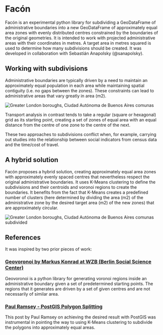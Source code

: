 # Facón

Facón is an experimental python library for subdividing a GeoDataFrame of administrative boundaries into a new GeoDataFrame of approximately equal area zones with evenly distributed centres constrained by the boundaries of the original geometries. It is intended to work with projected administrative areas with their coordinates in metres. A target area in metres squared is used to determine how many subdivisions should be created. It was developed in collaboration with Sebastián Anapolsky (@sanapolsky).

## Working with subdivisions

Administrative boundaries are typically driven by a need to maintain an approximately equal population in each area while maintaining spatial contiguity (i.e. no gaps between the zones). These constraints can lead to administrative areas that vary greatly in area (m2).

![Greater London boroughs, Ciudad Autónoma de Buenos Aires comunas](/images/London_boroughs_Buenos_Aires_comunas.png "Greater London boroughs, Ciudad Autónoma de Buenos Aires comunas")

Transport analysis in contrast tends to take a regular (square or hexagonal) grid as its starting point, creating a set of zones of equal area with an equal distance from the centre of one zone to the centre of the next.

These two approaches to subdivisions conflict when, for example, carrying out studies into the relationship between social indicators from census data and the time/cost of travel.

## A hybrid solution

Facón proposes a hybrid solution, creating approximately equal area zones with approximately evenly spaced centres that nevertheless respect the original administrative boundaries. It uses K-Means clustering to define the subdivisions and their centroids and voronoi regions to create the boundaries. It benefits from the fact that K-Means creates a predefined number of clusters (here determined by dividing the area (m2) of the administrative zone by the desired target area (m2) of the new zones) that are approximately circular.

![Greater London boroughs, Ciudad Autónoma de Buenos Aires comunas subdivided](/images/London_boroughs_Buenos_Aires_comunas_subdivided.png "Greater London boroughs, Ciudad Autónoma de Buenos Aires comunas subdivided")

## References

It was inspired by two prior pieces of work:

### [Geovoronoi by Markus Konrad at WZB (Berlin Social Science Center)](https://github.com/WZBSocialScienceCenter/geovoronoi)

Geovoronoi is a python library for generating voronoi regions inside an administrative boundary given a set of predetermined starting points. The regions that it generates are driven by a set of given centres and are not necessarily of similar area.

### [Paul Ramsey - PostGIS Polygon Splitting](http://blog.cleverelephant.ca/2018/06/polygon-splitting.html)

This post by Paul Ramsey on achieving the desired result with PostGIS was instrumental in pointing the way to using K-Means clustering to subdivide the polygons into approximately equal areas.
